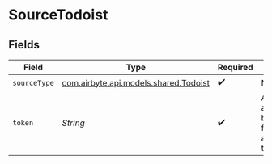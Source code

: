 # SourceTodoist


## Fields

| Field                                                                   | Type                                                                    | Required                                                                | Description                                                             |
| ----------------------------------------------------------------------- | ----------------------------------------------------------------------- | ----------------------------------------------------------------------- | ----------------------------------------------------------------------- |
| `sourceType`                                                            | [com.airbyte.api.models.shared.Todoist](../../models/shared/Todoist.md) | :heavy_check_mark:                                                      | N/A                                                                     |
| `token`                                                                 | *String*                                                                | :heavy_check_mark:                                                      | API authorization bearer token for authenticating the API               |